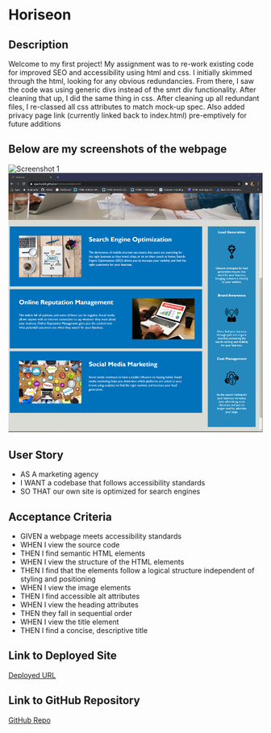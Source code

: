 # Horiseon

## Description

Welcome to my first project! My assignment was to re-work existing code for improved SEO and accessibility using html and css. I initially skimmed through the html, looking for any obvious redundancies. From there, I saw the code was  using generic divs instead of the smrt div functionality. After cleaning that up, I did the same thing in css. After cleaning up all redundant files, I re-classed all css attributes to match mock-up spec. Also added privacy page link (currently linked back to index.html) pre-emptively for future additions

## Below are my screenshots of the webpage

![Screenshot 1](./assets/images/screenshot-1.PNG)
![Screenshot 2](./assets/images/screenshot-2.PNG)

## User Story
* AS A marketing agency
* I WANT a codebase that follows accessibility standards
* SO THAT our own site is optimized for search engines

## Acceptance Criteria
* GIVEN a webpage meets accessibility standards
* WHEN I view the source code
* THEN I find semantic HTML elements
* WHEN I view the structure of the HTML elements
* THEN I find that the elements follow a logical structure independent of styling and positioning
* WHEN I view the image elements
* THEN I find accessible alt attributes
* WHEN I view the heading attributes
* THEN they fall in sequential order
* WHEN I view the title element
* THEN I find a concise, descriptive title


## Link to Deployed Site

[Deployed URL](https://suschuk24.github.io/horiseon/index.html)

## Link to GitHub Repository

[GitHub Repo](https://github.com/suschuk24/run-buddy)

